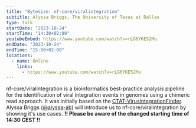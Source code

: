 ```yaml
---
title: "Bytesize: nf-core/viralintegration"
subtitle: Alyssa Briggs, The University of Texas at Dallas
type: talk
startDate: "2023-10-24"
startTime: "14:30+02:00"
youtubeEmbed: https://www.youtube.com/watch?v=rLG6YKE52Mo
endDate: "2023-10-24"
endTime: "15:00+02:00"
locations:
  - name: Online
    links:
      - https://www.youtube.com/watch?v=rLG6YKE52Mo
---
```


nf-core/viralintegration is a bioinformatics best-practice analysis pipeline for the identification of viral integration events in genomes using a chimeric read approach. It was initially based on the [CTAT-VirusIntegrationFinder](https://github.com/broadinstitute/CTAT-VirusIntegrationFinder). Alyssa Briggs ([@alyssa-ab](https://github.com/alyssa-ab)) will introduce us to nf-core/viralintegration by showing it's use cases.
**!! Please be aware of the changed starting time of 14:30 CEST !!**
